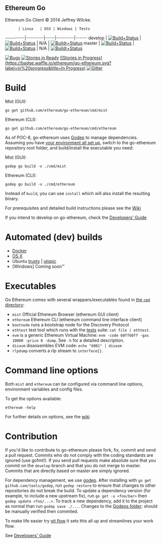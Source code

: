 ## Ethereum Go

Ethereum Go Client © 2014 Jeffrey Wilcke.

          | Linux   | OSX | Windows | Tests
----------|---------|-----|---------|------
develop   | [![Build+Status](https://build.ethdev.com/buildstatusimage?builder=Linux%20Go%20develop%20branch)](https://build.ethdev.com/builders/Linux%20Go%20develop%20branch/builds/-1) | [![Build+Status](https://build.ethdev.com/buildstatusimage?builder=Linux%20Go%20develop%20branch)](https://build.ethdev.com/builders/OSX%20Go%20develop%20branch/builds/-1) | N/A | [![Buildr+Status](https://travis-ci.org/ethereum/go-ethereum.svg?branch=develop)](https://travis-ci.org/ethereum/go-ethereum)
master    | [![Build+Status](https://build.ethdev.com/buildstatusimage?builder=Linux%20Go%20master%20branch)](https://build.ethdev.com/builders/Linux%20Go%20master%20branch/builds/-1) | [![Build+Status](https://build.ethdev.com/buildstatusimage?builder=OSX%20Go%20master%20branch)](https://build.ethdev.com/builders/OSX%20Go%20master%20branch/builds/-1) | N/A | [![Buildr+Status](https://travis-ci.org/ethereum/go-ethereum.svg?branch=master)](https://travis-ci.org/ethereum/go-ethereum)

[![Bugs](https://badge.waffle.io/ethereum/go-ethereum.png?label=bug&title=Bugs)](https://waffle.io/ethereum/go-ethereum)
[![Stories in Ready](https://badge.waffle.io/ethereum/go-ethereum.png?label=ready&title=Ready)](https://waffle.io/ethereum/go-ethereum)
[![Stories in Progress](https://badge.waffle.io/ethereum/go-ethereum.svg?label=in%20progress&title=In Progress)](http://waffle.io/ethereum/go-ethereum)
[![Gitter](https://badges.gitter.im/Join%20Chat.svg)](https://gitter.im/ethereum/go-ethereum?utm_source=badge&utm_medium=badge&utm_campaign=pr-badge)


Build
=====

Mist (GUI):

`go get github.com/ethereum/go-ethereum/cmd/mist`

Ethereum (CLI):

`go get github.com/ethereum/go-ethereum/cmd/ethereum`

As of POC-8, go-ethereum uses [Godep](https://github.com/tools/godep) to manage dependencies. Assuming you have [your environment all set up](https://github.com/ethereum/go-ethereum/wiki/Building-Ethereum(Go)), switch to the go-ethereum repository root folder, and build/install the executable you need:

Mist (GUI):

```
godep go build -v ./cmd/mist
```

Ethereum (CLI):

```
godep go build -v ./cmd/ethereum
```

Instead of `build`, you can use `install` which will also install the resulting binary.

For prerequisites and detailed build instructions please see the [Wiki](https://github.com/ethereum/go-ethereum/wiki/Building-Ethereum(Go))

If you intend to develop on go-ethereum, check the [Developers' Guide](https://github.com/ethereum/go-ethereum/wiki/Developers'-Guide)

Automated (dev) builds
======================

* [Docker](https://registry.hub.docker.com/u/ethereum/client-go/)
* [OS X](http://build.ethdev.com/builds/OSX%20Go%20develop%20branch/Mist-OSX-latest.dmg)
* Ubuntu
  [trusty](https://build.ethdev.com/builds/Linux%20Go%20develop%20deb%20i386-trusty/latest/ethereum-cli_0.9.0%2B192SNAPSHOT20150314224122trusty-0ubuntu1_i386.deb) |
  [utopic](https://build.ethdev.com/builds/Linux%20Go%20develop%20deb%20i386-utopic/latest/ethereum-cli_0.9.0%2B194SNAPSHOT20150314224124utopic-0ubuntu1_i386.deb)
* [Windows] Coming soon&trade;

Executables
===========

Go Ethereum comes with several wrappers/executables found in 
[the `cmd` directory](https://github.com/ethereum/go-ethereum/tree/develop/cmd):

* `mist` Official Ethereum Browser (ethereum GUI client)
* `ethereum` Ethereum CLI (ethereum command line interface client)
* `bootnode` runs a bootstrap node for the Discovery Protocol
* `ethtest` test tool which runs with the [tests](https://github.com/ethereum/testes) suite: 
  `cat file | ethtest`.
* `evm` is a generic Ethereum Virtual Machine: `evm -code 60ff60ff -gas
  10000 -price 0 -dump`. See `-h` for a detailed description.
* `disasm` disassembles EVM code: `echo "6001" | disasm`
* `rlpdump` converts a rlp stream to `interface{}`.

Command line options
============================

Both `mist` and `ethereum` can be configured via command line options, environment variables and config files.

To get the options available:

```
ethereum -help
```

For further details on options, see the [wiki](https://github.com/ethereum/go-ethereum/wiki/Command-Line-Options)

Contribution
============

If you'd like to contribute to go-ethereum please fork, fix, commit and
send a pull request. Commits who do not comply with the coding standards
are ignored (use gofmt!). If you send pull requests make absolute sure that you
commit on the `develop` branch and that you do not merge to master.
Commits that are directly based on master are simply ignored.

For dependency management, we use [godep](https://github.com/tools/godep). After installing with `go get github.com/tools/godep`, run `godep restore` to ensure that changes to other repositories do not break the build. To update a dependency version (for example, to include a new upstream fix), run `go get -u <foo/bar>` then `godep update <foo/...>`. To track a new dependency, add it to the project as normal than run `godep save ./...`. Changes to the [Godeps folder](https://github.com/ethereum/go-ethereum/tree/develop/Godeps): should be manually verified then commited.

To make life easier try [git flow](http://nvie.com/posts/a-successful-git-branching-model/) it sets this all up and streamlines your work flow.

See [Developers' Guide](https://github.com/ethereum/go-ethereum/wiki/Developers'-Guide)

